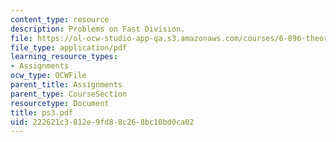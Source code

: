 ```yaml
---
content_type: resource
description: Problems on Fast Division.
file: https://ol-ocw-studio-app-qa.s3.amazonaws.com/courses/6-896-theory-of-parallel-hardware-sma-5511-spring-2004/222621c3812e9fd88c268bc10bd0ca02_ps3.pdf
file_type: application/pdf
learning_resource_types:
- Assignments
ocw_type: OCWFile
parent_title: Assignments
parent_type: CourseSection
resourcetype: Document
title: ps3.pdf
uid: 222621c3-812e-9fd8-8c26-8bc10bd0ca02
---
```

